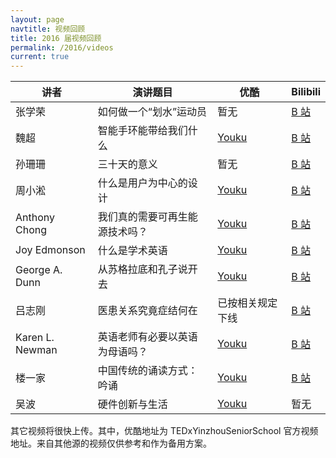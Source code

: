 ```yaml
---
layout: page
navtitle: 视频回顾
title: 2016 届视频回顾
permalink: /2016/videos
current: true
---
```


讲者 | 演讲题目 | 优酷 | Bilibili
-----|----------|------|----------
张学荣 | 如何做一个“划水”运动员 | 暂无 | [B 站](http://www.bilibili.com/video/av4957218/)
魏超| 智能手环能带给我们什么 | [Youku](http://v.youku.com/v_show/id_XMTYwOTQzMjA3Mg==.html) | [B 站](http://www.bilibili.com/video/av4957191/)
孙珊珊 | 三十天的意义 | 暂无 | [B 站](http://www.bilibili.com/video/av4957190/)
周小淞 | 什么是用户为中心的设计 | [Youku](http://v.youku.com/v_show/id_XMTYwODg5NzY5Ng==.html) | [B 站](http://www.bilibili.com/video/av4953746/)
Anthony Chong | 我们真的需要可再生能源技术吗？ | [Youku](http://v.youku.com/v_show/id_XMTYwODg4NjEyMA==.html) | [B 站](http://www.bilibili.com/video/av4953589/)
Joy Edmonson | 什么是学术英语 | [Youku](http://v.youku.com/v_show/id_XMTYwODg4MzA4OA==.html) | [B 站](http://www.bilibili.com/video/av4953539/)
George A. Dunn | 从苏格拉底和孔子说开去 | [Youku](http://v.youku.com/v_show/id_XMTYwODg1MDQ2NA==.html) | [B 站](http://www.bilibili.com/video/av4951717/)
吕志刚 | 医患关系究竟症结何在 | 已按相关规定下线 | [B 站](http://www.bilibili.com/video/av4951567/)
Karen L. Newman | 英语老师有必要以英语为母语吗？ | [Youku](http://v.youku.com/v_show/id_XMTYwODg3ODE0NA==.html) | [B 站](http://www.bilibili.com/video/av4951989/)
楼一家 | 中国传统的诵读方式：吟诵 | [Youku](http://v.youku.com/v_show/id_XMTYwODgzODI5Ng==.html) | [B 站](http://www.bilibili.com/video/av4951146/)
吴波 | 硬件创新与生活 | [Youku](http://v.youku.com/v_show/id_XMTYwODg1OTQyNA==.html) | 暂无

其它视频将很快上传。其中，优酷地址为 TEDxYinzhouSeniorSchool 官方视频地址。来自其他源的视频仅供参考和作为备用方案。
